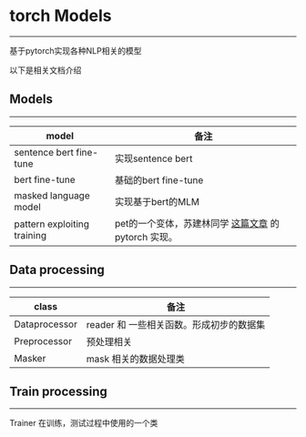 # torch Models

---
基于pytorch实现各种NLP相关的模型

以下是相关文档介绍

## Models

---
|model|备注|
|---|---|
|sentence bert fine-tune|实现sentence bert|
|bert fine-tune|基础的bert fine-tune|
|masked language model|实现基于bert的MLM|
|pattern exploiting training|pet的一个变体，苏建林同学 [这篇文章](https://kexue.fm/archives/8213) 的pytorch 实现。|

## Data processing

---
|class|备注|
|---|---|
|Dataprocessor|reader 和 一些相关函数。形成初步的数据集|
|Preprocessor|预处理相关|
|Masker|mask 相关的数据处理类|



## Train processing

---
Trainer 在训练，测试过程中使用的一个类